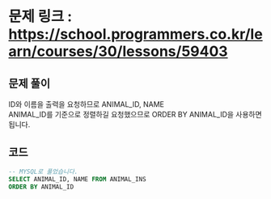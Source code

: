 # 문제 링크 : https://school.programmers.co.kr/learn/courses/30/lessons/59403

## 문제 풀이 
ID와 이름을 출력을 요청하므로 ANIMAL_ID, NAME<br/>
ANIMAL_ID를 기준으로 정렬하길 요청했으므로 ORDER BY ANIMAL_ID을 사용하면 됩니다.


## 코드
```sql
-- MYSQL로 풀었습니다.
SELECT ANIMAL_ID, NAME FROM ANIMAL_INS
ORDER BY ANIMAL_ID
```